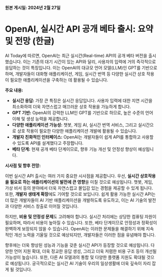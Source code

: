 **원본 게시일: 2024년 2월 27일**

# OpenAI, 실시간 API 공개 베타 출시: 요약 및 전망 (한글)

AI Today에 따르면, OpenAI는 최근 실시간(Real-time) API의 공개 베타 버전을 출시했습니다. 이는 기존의 대기 시간이 있는 API와 달리, 사용자의 입력에 거의 즉각적으로 응답하는 것이 특징입니다.  이는 OpenAI의 대규모 언어 모델(LLM)인 GPT를 기반으로 하며,  개발자들이 대화형 애플리케이션, 게임, 실시간 번역 등 다양한 실시간 상호 작용이 필요한 애플리케이션을 구축하는 데 활용될 수 있습니다.


**주요 내용:**

* **실시간 응답:** 가장 큰 특징은 실시간 응답입니다.  사용자 입력에 대한 지연 시간을 최소화하여 더욱 자연스럽고 매끄러운 상호 작용을 가능하게 합니다.
* **GPT 기반:** OpenAI의 강력한 LLM인 GPT를 기반으로 하므로, 높은 수준의 언어 이해 및 생성 능력을 제공합니다.
* **다양한 애플리케이션 가능성:**  챗봇, 게임 AI, 실시간 번역 서비스, 그리고 실시간으로 상호 작용이 필요한 다양한 애플리케이션 개발에 활용될 수 있습니다.
* **개발자 친화적인 인터페이스:**  OpenAI는 개발자들이 쉽게 API를 통합하고 사용할 수 있도록  API를 설계했다고 주장합니다.
* **베타 단계:** 현재 공개 베타 단계이므로, 향후 기능 개선 및 안정성 향상이 예상됩니다.


**시사점 및 향후 전망:**

이번 실시간 API 출시는 여러 가지 중요한 시사점을 제공합니다.  우선, **실시간 상호작용을 필요로 하는 애플리케이션의 발전에 큰 영향**을 미칠 것으로 예상됩니다.  챗봇, 게임, 가상 비서 등의 분야에서 더욱 자연스럽고 몰입감 있는 경험을 제공할 수 있게 됩니다.  또한, **개발자 생태계 확장**에도 기여할 것으로 보입니다.  쉽게 활용 가능한 실시간 API는 더 많은 개발자들이 AI 기반 애플리케이션을 개발하도록 유도하고, 이는 AI 기술의 발전과 다양한 서비스 창출로 이어질 것입니다.

하지만, **비용 및 안정성 문제**도 고려해야 합니다. 실시간 처리에는 상당한 컴퓨팅 자원이 필요하며, 따라서 비용이 높아질 수 있습니다.  또한, 베타 단계이므로 안정성과 정확성이 완벽하게 보장되지 않을 수 있습니다. OpenAI는 이러한 문제들을 해결하기 위해 지속적인 개선 노력을 기울일 것으로 예상되지만,  개발자들은 이러한 점을 유념해야 합니다.

향후에는 더욱 향상된 성능과 기능을 갖춘 실시간 API가 등장할 것으로 예상됩니다.  다양한 언어 지원 확대, 더욱 정교한 응답 생성, 그리고 더욱 저렴한 비용 구조 등이 개선될 가능성이 높습니다.  또한, 다른 AI 모델과의 통합 및 다양한 플랫폼 지원도 확대될 것으로 예상됩니다.  궁극적으로는 실시간 AI 기술이 우리의 일상생활에 더욱 깊숙이 자리 잡게 될 것입니다.